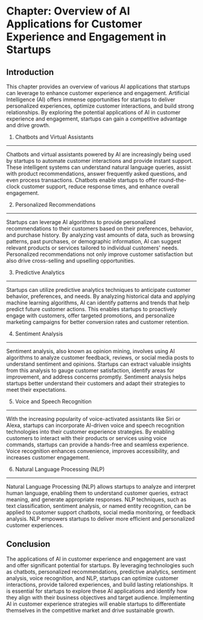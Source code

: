 Chapter: Overview of AI Applications for Customer Experience and Engagement in Startups
=======================================================================================

Introduction
------------

This chapter provides an overview of various AI applications that startups can leverage to enhance customer experience and engagement. Artificial Intelligence (AI) offers immense opportunities for startups to deliver personalized experiences, optimize customer interactions, and build strong relationships. By exploring the potential applications of AI in customer experience and engagement, startups can gain a competitive advantage and drive growth.

1. Chatbots and Virtual Assistants
----------------------------------

Chatbots and virtual assistants powered by AI are increasingly being used by startups to automate customer interactions and provide instant support. These intelligent systems can understand natural language queries, assist with product recommendations, answer frequently asked questions, and even process transactions. Chatbots enable startups to offer round-the-clock customer support, reduce response times, and enhance overall engagement.

2. Personalized Recommendations
-------------------------------

Startups can leverage AI algorithms to provide personalized recommendations to their customers based on their preferences, behavior, and purchase history. By analyzing vast amounts of data, such as browsing patterns, past purchases, or demographic information, AI can suggest relevant products or services tailored to individual customers' needs. Personalized recommendations not only improve customer satisfaction but also drive cross-selling and upselling opportunities.

3. Predictive Analytics
-----------------------

Startups can utilize predictive analytics techniques to anticipate customer behavior, preferences, and needs. By analyzing historical data and applying machine learning algorithms, AI can identify patterns and trends that help predict future customer actions. This enables startups to proactively engage with customers, offer targeted promotions, and personalize marketing campaigns for better conversion rates and customer retention.

4. Sentiment Analysis
---------------------

Sentiment analysis, also known as opinion mining, involves using AI algorithms to analyze customer feedback, reviews, or social media posts to understand sentiment and opinions. Startups can extract valuable insights from this analysis to gauge customer satisfaction, identify areas for improvement, and address concerns promptly. Sentiment analysis helps startups better understand their customers and adapt their strategies to meet their expectations.

5. Voice and Speech Recognition
-------------------------------

With the increasing popularity of voice-activated assistants like Siri or Alexa, startups can incorporate AI-driven voice and speech recognition technologies into their customer experience strategies. By enabling customers to interact with their products or services using voice commands, startups can provide a hands-free and seamless experience. Voice recognition enhances convenience, improves accessibility, and increases customer engagement.

6. Natural Language Processing (NLP)
------------------------------------

Natural Language Processing (NLP) allows startups to analyze and interpret human language, enabling them to understand customer queries, extract meaning, and generate appropriate responses. NLP techniques, such as text classification, sentiment analysis, or named entity recognition, can be applied to customer support chatbots, social media monitoring, or feedback analysis. NLP empowers startups to deliver more efficient and personalized customer experiences.

Conclusion
----------

The applications of AI in customer experience and engagement are vast and offer significant potential for startups. By leveraging technologies such as chatbots, personalized recommendations, predictive analytics, sentiment analysis, voice recognition, and NLP, startups can optimize customer interactions, provide tailored experiences, and build lasting relationships. It is essential for startups to explore these AI applications and identify how they align with their business objectives and target audience. Implementing AI in customer experience strategies will enable startups to differentiate themselves in the competitive market and drive sustainable growth.
